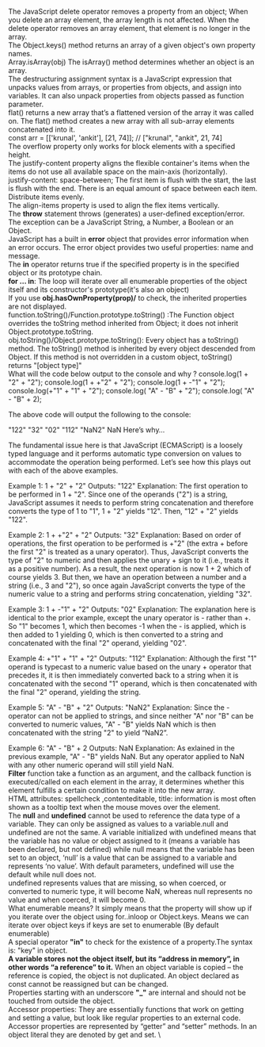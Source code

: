The JavaScript delete operator removes a property from an object; When you delete an array element, the array length is not affected. When the delete operator removes an array element, that element is no longer in the array. \
The Object.keys() method returns an array of a given object's own property names. \
Array.isArray(obj) The isArray() method determines whether an object is an array. \
The destructuring assignment syntax is a JavaScript expression that unpacks values from arrays, or properties from objects, and assign into variables. It can also unpack properties from objects passed as function parameter. \
flat() returns a new array that’s a flattened version of the array it was called on. The flat() method creates a new array with all sub-array elements concatenated into it. \
const arr = [['krunal', 'ankit'], [21, 74]]; // ["krunal", "ankit", 21, 74]    \
The overflow property only works for block elements with a specified height. \
The justify-content property aligns the flexible container's items when the items do not use all available space on the main-axis (horizontally).\
justify-content: space-between; The first item is flush with the start, the last is flush with the end. There is an equal amount of space between each item. Distribute items evenly.\
The align-items property is used to align the flex items vertically.\
The <b>throw</b> statement throws (generates) a user-defined exception/error. The exception can be a JavaScript String, a Number, a Boolean or an Object. \
JavaScript has a built in <b>error</b> object that provides error information when an error occurs. The error object provides two useful properties: name and message. \
The <b>in</b> operator returns true if the specified property is in the specified object or its prototype chain. \
<b>for ... in</b>: The loop will iterate over all enumerable properties of the object itself and its constructor's prototype(it's also an object) \
If you use <b>obj.hasOwnProperty(prop)/</b> to check,  the inherited properties are not displayed.\
function.toString()/Function.prototype.toString() :The Function object overrides the toString method inherited from Object; it does not inherit Object.prototype.toString. \
obj.toString()/Object.prototype.toString(): Every object has a toString() method. The toString() method is inherited by every object descended from Object. If this method is not overridden in a custom object, toString() returns "[object type]" \
What will the code below output to the console and why ?
console.log(1 +  "2" + "2");
console.log(1 +  +"2" + "2");
console.log(1 +  -"1" + "2");
console.log(+"1" +  "1" + "2");
console.log( "A" - "B" + "2");
console.log( "A" - "B" + 2);

The above code will output the following to the console:

"122"
"32"
"02"
"112"
"NaN2"
NaN
Here’s why…

The fundamental issue here is that JavaScript (ECMAScript) is a loosely typed language and it performs automatic type conversion on values to accommodate the operation being performed. Let’s see how this plays out with each of the above examples.

Example 1: 1 + "2" + "2" Outputs: "122" Explanation: The first operation to be performed in 1 + "2". Since one of the operands ("2") is a string, JavaScript assumes it needs to perform string concatenation and therefore converts the type of 1 to "1", 1 + "2" yields "12". Then, "12" + "2" yields "122".

Example 2: 1 + +"2" + "2" Outputs: "32" Explanation: Based on order of operations, the first operation to be performed is +"2" (the extra + before the first "2" is treated as a unary operator). Thus, JavaScript converts the type of "2" to numeric and then applies the unary + sign to it (i.e., treats it as a positive number). As a result, the next operation is now 1 + 2 which of course yields 3. But then, we have an operation between a number and a string (i.e., 3 and "2"), so once again JavaScript converts the type of the numeric value to a string and performs string concatenation, yielding "32".

Example 3: 1 + -"1" + "2" Outputs: "02" Explanation: The explanation here is identical to the prior example, except the unary operator is - rather than +. So "1" becomes 1, which then becomes -1 when the - is applied, which is then added to 1 yielding 0, which is then converted to a string and concatenated with the final "2" operand, yielding "02".

Example 4: +"1" + "1" + "2" Outputs: "112" Explanation: Although the first "1" operand is typecast to a numeric value based on the unary + operator that precedes it, it is then immediately converted back to a string when it is concatenated with the second "1" operand, which is then concatenated with the final "2" operand, yielding the string.

Example 5: "A" - "B" + "2" Outputs: "NaN2" Explanation: Since the - operator can not be applied to strings, and since neither "A" nor "B" can be converted to numeric values, "A" - "B" yields NaN which is then concatenated with the string "2" to yield “NaN2”.

Example 6: "A" - "B" + 2 Outputs: NaN Explanation: As exlained in the previous example, "A" - "B" yields NaN. But any operator applied to NaN with any other numeric operand will still yield NaN. \
<b>Filter</b> function take a function as an argument, and the callback function is executed/called on each element in the array, it determines whether this element fulfills a certain condition to make it into the new array. \
HTML attributes: spellcheck ,contenteditable, title: information is most often shown as a tooltip text when the mouse moves over the element.\
The <b>null</b> and <b>undefined</b> cannot be used to reference the data type of a variable. They can only be assigned as values to a variable.null and undefined are not the same. A variable initialized with undefined means that the variable has no value or object assigned to it (means a variable has been declared, but not defined) while null means that the variable has been set to an object, ‘null’ is a value that can be assigned to a variable and represents ‘no value’. With default parameters, undefined will use the default while null does not.\
undefined represents values that are missing, so when coerced, or converted to numeric type, it will become NaN, whereas null represents no value and when coerced, it will become 0. \
What enumerable means? It simply means that the property will show up if you iterate over the object using for..inloop or Object.keys. Means we can iterate over object keys if keys are set to enumerable (By default enumerable)\
A special operator <b>"in"</b> to check for the existence of a property.The syntax is: "key" in object.\
<b>A variable stores not the object itself, but its “address in memory”, in other words “a reference” to it.</b> When an object variable is copied – the reference is copied, the object is not duplicated. An object declared as const cannot be reassigned but can be changed.\
Properties starting with an underscore <b>"_"</b> are internal and should not be touched from outside the object.\
Accessor properties: They are essentially functions that work on getting and setting a value, but look like regular properties to an external code. Accessor properties are represented by “getter” and “setter” methods. In an object literal they are denoted by get and set. \
